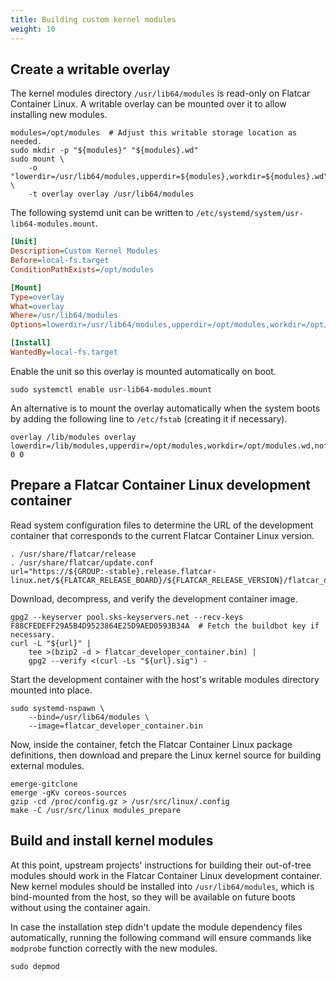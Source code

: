 ```yaml
---
title: Building custom kernel modules
weight: 10
---
```


## Create a writable overlay

The kernel modules directory `/usr/lib64/modules` is read-only on Flatcar Container Linux. A writable overlay can be mounted over it to allow installing new modules.

```shell
modules=/opt/modules  # Adjust this writable storage location as needed.
sudo mkdir -p "${modules}" "${modules}.wd"
sudo mount \
    -o "lowerdir=/usr/lib64/modules,upperdir=${modules},workdir=${modules}.wd" \
    -t overlay overlay /usr/lib64/modules
```

The following systemd unit can be written to `/etc/systemd/system/usr-lib64-modules.mount`.

```ini
[Unit]
Description=Custom Kernel Modules
Before=local-fs.target
ConditionPathExists=/opt/modules

[Mount]
Type=overlay
What=overlay
Where=/usr/lib64/modules
Options=lowerdir=/usr/lib64/modules,upperdir=/opt/modules,workdir=/opt/modules.wd

[Install]
WantedBy=local-fs.target
```

Enable the unit so this overlay is mounted automatically on boot.

```shell
sudo systemctl enable usr-lib64-modules.mount
```

An alternative is to mount the overlay automatically when the system boots by adding the following line to `/etc/fstab` (creating it if necessary).

```fstab
overlay /lib/modules overlay lowerdir=/lib/modules,upperdir=/opt/modules,workdir=/opt/modules.wd,nofail 0 0
```

## Prepare a Flatcar Container Linux development container

Read system configuration files to determine the URL of the development container that corresponds to the current Flatcar Container Linux version.

```shell
. /usr/share/flatcar/release
. /usr/share/flatcar/update.conf
url="https://${GROUP:-stable}.release.flatcar-linux.net/${FLATCAR_RELEASE_BOARD}/${FLATCAR_RELEASE_VERSION}/flatcar_developer_container.bin.bz2"
```

Download, decompress, and verify the development container image.

```shell
gpg2 --keyserver pool.sks-keyservers.net --recv-keys F88CFEDEFF29A5B4D9523864E25D9AED0593B34A  # Fetch the buildbot key if necessary.
curl -L "${url}" |
    tee >(bzip2 -d > flatcar_developer_container.bin) |
    gpg2 --verify <(curl -Ls "${url}.sig") -
```

Start the development container with the host's writable modules directory mounted into place.

```shell
sudo systemd-nspawn \
    --bind=/usr/lib64/modules \
    --image=flatcar_developer_container.bin
```

Now, inside the container, fetch the Flatcar Container Linux package definitions, then download and prepare the Linux kernel source for building external modules.

```shell
emerge-gitclone
emerge -gKv coreos-sources
gzip -cd /proc/config.gz > /usr/src/linux/.config
make -C /usr/src/linux modules_prepare
```

## Build and install kernel modules

At this point, upstream projects' instructions for building their out-of-tree modules should work in the Flatcar Container Linux development container. New kernel modules should be installed into `/usr/lib64/modules`, which is bind-mounted from the host, so they will be available on future boots without using the container again.

In case the installation step didn't update the module dependency files automatically, running the following command will ensure commands like `modprobe` function correctly with the new modules.

```shell
sudo depmod
```
